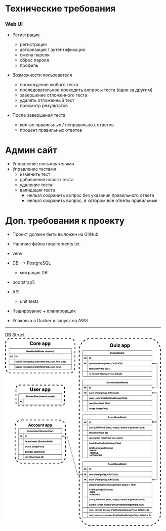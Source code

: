 # Технические требования

### Web UI
- Регистрация
    - регистрация
    - авторизация / аутентификация
    - смена пароля
    - сброс пароля
    - профиль
    
- Возможности пользователя
    - прохождение любого теста
    - последовательное проходить вопросы теста (один за другим)
    - завершение отложенного теста
    - удалять отложенный тест
    - просмотр результатов
  
- После завершения теста
    - кол-во правильных / неправильных ответов
    - процент правильных ответов
  
# Админ сайт
- Управление пользователями
- Управление тестами
    - изменить тест
    - добавление нового теста
    - удаление теста
    - валидация теста
      - нельзя сохранить вопрос без указания правильного ответа
      - нельзя сохранить вопрос, в котором все ответы правильные
  
# Доп. требования к проекту
- Проект должен быть выложен на GitHub
- Наличие файла requirements.txt
- venv
- DB --> PostgreSQL
  - миграция DB
- bootstrap5
- API
  - unit tests
  
- Кэширование + планировщик
- Упаковка в Docker и запуск на AWS
---
DB Struct
![db_struct](quiz.drawio.png)
